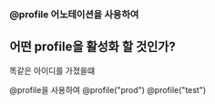### @profile 어노테이션을 사용하여 

## 어떤 profile을 활성화 할 것인가? 

똑같은 아이디를 가졌을떄 

@profile을 사용하여 @profile("prod")  @profile("test")